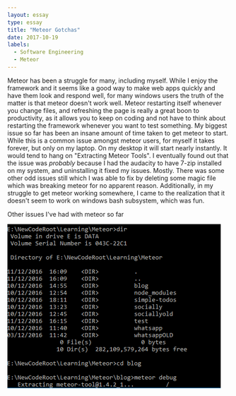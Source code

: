 ```yaml
---
layout: essay
type: essay
title: "Meteor Gotchas"
date: 2017-10-19
labels:
  - Software Engineering
  - Meteor
---
```


Meteor has been a struggle for many, including myself. While I enjoy the framework and it seems like a good way to make web apps quickly and have them look and respond well, for many windows users the truth of the matter is that meteor doesn't work well.
Meteor restarting itself whenever you change files, and refreshing the page is really a great boon to productivity, as it allows you to keep on coding and not have to think about restarting the framework whenever you want to test something.
My biggest issue so far has been an insane amount of time taken to get meteor to start. While this is a common issue amongst meteor users, for myself it takes forever, but only on my laptop. On my desktop it will start nearly instantly. It would tend to hang on "Extracting Meteor Tools".
I eventually found out that the issue was *probably* because I had the audacity to have 7-zip installed on my system, and uninstalling it fixed my issues. Mostly. There was some other odd issues still which I was able to fix by deleting some magic file which was breaking meteor for no apparent reason.
Additionally, in my struggle to get meteor working somewhere, I came to the realization that it doesn't seem to work on windows bash subsystem, which was fun.

Other issues I've had with meteor so far 

<img class="ui image" src="../images/meteor_irl.png">

